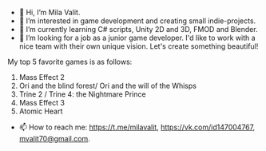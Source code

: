 - 👋 Hi, I’m Mila Valit.
- 👀 I’m interested in game development and creating small indie-projects.
- 🌱 I’m currently learning C# scripts, Unity 2D and 3D, FMOD and Blender.
- 💞️ I’m looking for a job as a junior game developer. I'd like to work with a nice team with their own unique vision. Let's create something beautiful!

My top 5 favorite games is as follows:
1) Mass Effect 2
2) Ori and the blind forest/ Ori and the will of the Whisps
3) Trine 2 / Trine 4: the Nightmare Prince
4) Mass Effect 3
5) Atomic Heart

- 📫 How to reach me: https://t.me/milavalit, https://vk.com/id147004767, mvalit70@gmail.com.

<!---
MilaValit/MilaValit is a ✨ special ✨ repository because its `README.md` (this file) appears on your GitHub profile.
You can click the Preview link to take a look at your changes.
--->
